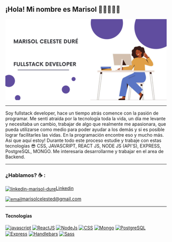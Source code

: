 
## ¡Hola! Mi nombre es Marisol 👋🏾👩🏾‍💻

![imagen de bienvenida](https://github.com/marisol92/assets/blob/main/BIENVENIDO.jpg)

***
Soy fullstack developer, hace un tiempo atrás comence con la pasión de programar. Me sentí atraída por la tecnología toda la vida, un día me levante y necesitaba 
un cambio, trabajar de algo que realmente me apasionara, que pueda utilizarse como medio para poder ayudar a los demás y si es posible lograr facilitarles las vidas.
En la programación encontre eso y mucho más.
Asi que aquí estoy! Durante todo este proceso estudie y trabaje con estas tecnologías 😎 CSS, JAVASCRIPT,  REACT JS, NODE JS (API'S), EXPRESS, PostgreSQL, MONGO.
Me interesaria desarrollarme y trabajar en el area de Backend. 

***
###  ¿Hablamos? ☕ :
<a href="www.linkedin.com/in/marisolcelested" target="blank"><img align="center" src="https://img.icons8.com/color/344/linkedin.png" alt="linkedin-marisol-dure" height="30" width="30" />Linkedin</a>

<a href="#" target="blank"><img align="center" src="https://img.icons8.com/color/344/gmail--v1.png" alt="email" height="30" width="30" />marisolcelested@gmail.com</a>
***
#### Tecnologías 
<a href="#" target="blank"><img align="center" src="https://img.icons8.com/color/344/javascript--v1.png" alt="javascript" height="40" width="40" /></a>
<a href="#" target="blank"><img align="center" src="https://img.icons8.com/plasticine/344/react.png" alt="ReactJS" height="40" width="40" /></a>
<a href="#" target="blank"><img align="center" src="https://img.icons8.com/color/344/nodejs.png" alt="NodeJs" height="40" width="40" /></a>
<a href="#" target="blank"><img align="center" src="https://img.icons8.com/color/344/css3.png" alt="CSS" height="40" width="40" /></a>
<a href="#" target="blank"><img align="center" src="https://img.icons8.com/color/344/mongodb.png" alt="Mongo" height="40" width="40" /></a>
<a href="#" target="blank"><img align="center" src="https://img.icons8.com/color/344/postgreesql.png" alt="PostgreSQL" height="40" width="40" /></a>
<a href="#" target="blank"><img align="center" src="https://img.icons8.com/fluency/344/express-js.png" alt="Express" height="40" width="40" /></a>
<a href="#" target="blank"><img align="center" src="https://handlebarsjs.com/images/handlebars_logo.png" alt="Handlebars" height="40" width="50" /></a>
<a href="#" target="blank"><img align="center" src="https://img.icons8.com/color/344/sass.png" alt="Sass" height="40" width="40" /></a>
